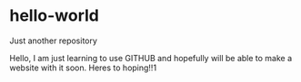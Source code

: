 # hello-world
Just another repository

Hello, I am just learning to use GITHUB and hopefully will be able to make a website with it soon. 
Heres to hoping!!1

